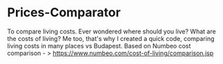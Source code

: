 # Prices-Comparator
To compare living costs.
Ever wondered where should you live? What are the costs of living?
Me too, that's why I created a quick code, comparing living costs in many places vs Budapest.
Based on Numbeo cost comparison - > https://www.numbeo.com/cost-of-living/comparison.jsp
